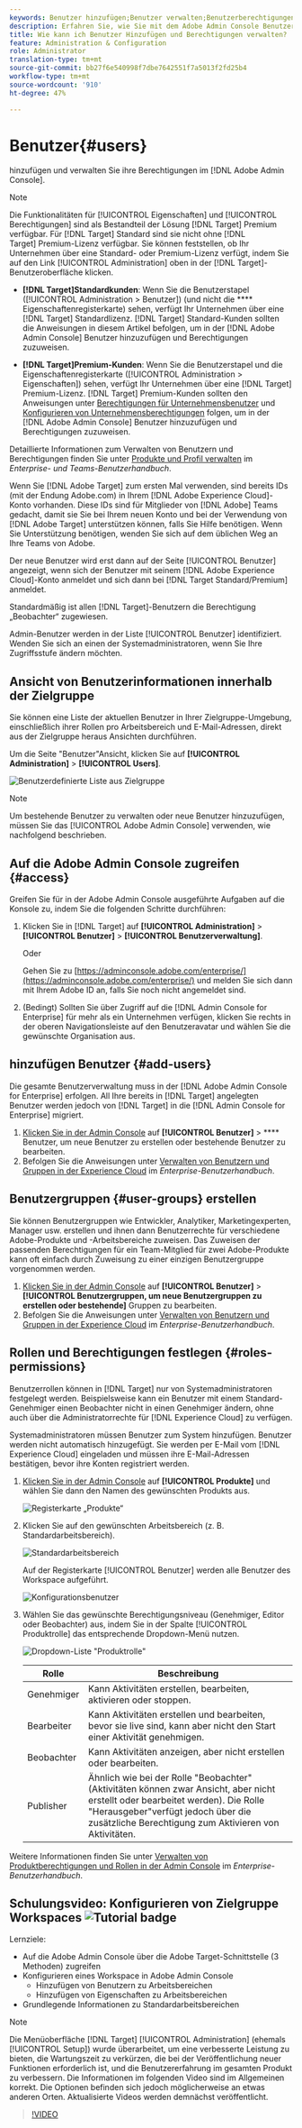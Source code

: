 ```yaml
---
keywords: Benutzer hinzufügen;Benutzer verwalten;Benutzerberechtigungen
description: Erfahren Sie, wie Sie mit dem Adobe Admin Console Benutzer und deren Berechtigungen in Adobe Target verwalten können.
title: Wie kann ich Benutzer Hinzufügen und Berechtigungen verwalten?
feature: Administration & Configuration
role: Administrator
translation-type: tm+mt
source-git-commit: bb27f6e540998f7dbe7642551f7a5013f2fd25b4
workflow-type: tm+mt
source-wordcount: '910'
ht-degree: 47%

---
```



# Benutzer{#users}

hinzufügen und verwalten Sie ihre Berechtigungen im [!DNL Adobe Admin Console].

>[!NOTE]
>
>Die Funktionalitäten für [!UICONTROL Eigenschaften] und [!UICONTROL Berechtigungen] sind als Bestandteil der Lösung [!DNL Target] Premium verfügbar. Für [!DNL Target] Standard sind sie nicht ohne [!DNL Target] Premium-Lizenz verfügbar.
>Sie können feststellen, ob Ihr Unternehmen über eine Standard- oder Premium-Lizenz verfügt, indem Sie auf den Link [!UICONTROL Administration] oben in der [!DNL Target]-Benutzeroberfläche klicken.
>
>* **[!DNL Target]Standardkunden**: Wenn Sie die   Benutzerstapel ([!UICONTROL Administration > Benutzer]) (und nicht die  **** Eigenschaftenregisterkarte) sehen, verfügt Ihr Unternehmen über eine  [!DNL Target] Standardlizenz. [!DNL Target] Standard-Kunden sollten die Anweisungen in diesem Artikel befolgen, um in der [!DNL Adobe Admin Console] Benutzer hinzuzufügen und Berechtigungen zuzuweisen.
   >
   >
* **[!DNL Target]Premium-Kunden**: Wenn Sie die   Benutzerstapel und die   Eigenschaftenregisterkarte ([!UICONTROL Administration > Eigenschaften]) sehen, verfügt Ihr Unternehmen über eine  [!DNL Target] Premium-Lizenz. [!DNL Target] Premium-Kunden sollten den Anweisungen unter [Berechtigungen für Unternehmensbenutzer](/help/administrating-target/c-user-management/property-channel/property-channel.md) und [Konfigurieren von Unternehmensberechtigungen](/help/administrating-target/c-user-management/property-channel/properties-overview.md) folgen, um in der [!DNL Adobe Admin Console] Benutzer hinzuzufügen und Berechtigungen zuzuweisen.
>
>
Detaillierte Informationen zum Verwalten von Benutzern und Berechtigungen finden Sie unter [Produkte und Profil verwalten](https://helpx.adobe.com/enterprise/using/manage-products-and-profiles.html) im *Enterprise- und Teams-Benutzerhandbuch*.

Wenn Sie [!DNL Adobe Target] zum ersten Mal verwenden, sind bereits IDs (mit der Endung Adobe.com) in Ihrem [!DNL Adobe Experience Cloud]-Konto vorhanden. Diese IDs sind für Mitglieder von [!DNL Adobe] Teams gedacht, damit sie Sie bei Ihrem neuen Konto und bei der Verwendung von [!DNL Adobe Target] unterstützen können, falls Sie Hilfe benötigen. Wenn Sie Unterstützung benötigen, wenden Sie sich auf dem üblichen Weg an Ihre Teams von Adobe.

Der neue Benutzer wird erst dann auf der Seite [!UICONTROL Benutzer] angezeigt, wenn sich der Benutzer mit seinem [!DNL Adobe Experience Cloud]-Konto anmeldet und sich dann bei [!DNL Target Standard/Premium] anmeldet.

Standardmäßig ist allen [!DNL Target]-Benutzern die Berechtigung „Beobachter“ zugewiesen.

Admin-Benutzer werden in der Liste [!UICONTROL Benutzer] identifiziert. Wenden Sie sich an einen der Systemadministratoren, wenn Sie Ihre Zugriffsstufe ändern möchten.

## Ansicht von Benutzerinformationen innerhalb der Zielgruppe

Sie können eine Liste der aktuellen Benutzer in Ihrer Zielgruppe-Umgebung, einschließlich ihrer Rollen pro Arbeitsbereich und E-Mail-Adressen, direkt aus der Zielgruppe heraus Ansichten durchführen.

Um die Seite &quot;Benutzer&quot;Ansicht, klicken Sie auf **[!UICONTROL Administration]** > **[!UICONTROL Users]**.

![Benutzerdefinierte Liste aus Zielgruppe](/help/administrating-target/c-user-management/c-user-management/assets/user-list-target.png)

>[!NOTE]
>
>Um bestehende Benutzer zu verwalten oder neue Benutzer hinzuzufügen, müssen Sie das [!UICONTROL Adobe Admin Console] verwenden, wie nachfolgend beschrieben.

## Auf die Adobe Admin Console zugreifen {#access}

Greifen Sie für in der Adobe Admin Console ausgeführte Aufgaben auf die Konsole zu, indem Sie die folgenden Schritte durchführen:

1. Klicken Sie in [!DNL Target] auf **[!UICONTROL Administration]** > **[!UICONTROL Benutzer]** > **[!UICONTROL Benutzerverwaltung]**.

   Oder

   Gehen Sie zu [https://adminconsole.adobe.com/enterprise/](https://adminconsole.adobe.com/enterprise/) und melden Sie sich dann mit Ihrem Adobe ID an, falls Sie noch nicht angemeldet sind.

1. (Bedingt) Sollten Sie über Zugriff auf die [!DNL Admin Console for Enterprise] für mehr als ein Unternehmen verfügen, klicken Sie rechts in der oberen Navigationsleiste auf den Benutzeravatar und wählen Sie die gewünschte Organisation aus.

## hinzufügen Benutzer {#add-users}

Die gesamte Benutzerverwaltung muss in der [!DNL Adobe Admin Console for Enterprise] erfolgen. All Ihre bereits in [!DNL Target] angelegten Benutzer werden jedoch von [!DNL Target] in die [!DNL Admin Console for Enterprise] migriert.

1. [Klicken Sie in der Admin Console](/help/administrating-target/c-user-management/c-user-management/user-management.md#section_79796E0227D048F59BAE0AB02E544EBE) auf  **[!UICONTROL Benutzer]**  >  **** Benutzer, um neue Benutzer zu erstellen oder bestehende Benutzer zu bearbeiten.
1. Befolgen Sie die Anweisungen unter [Verwalten von Benutzern und Gruppen in der Experience Cloud](https://helpx.adobe.com/enterprise/help/users.html) im *Enterprise-Benutzerhandbuch*.

## Benutzergruppen {#user-groups} erstellen

Sie können Benutzergruppen wie Entwickler, Analytiker, Marketingexperten, Manager usw. erstellen und ihnen dann Benutzerrechte für verschiedene Adobe-Produkte und -Arbeitsbereiche zuweisen. Das Zuweisen der passenden Berechtigungen für ein Team-Mitglied für zwei Adobe-Produkte kann oft einfach durch Zuweisung zu einer einzigen Benutzergruppe vorgenommen werden.

1. [Klicken Sie in der Admin Console](/help/administrating-target/c-user-management/c-user-management/user-management.md#section_79796E0227D048F59BAE0AB02E544EBE) auf  **[!UICONTROL Benutzer]**  >  **[!UICONTROL Benutzergruppen, um neue Benutzergruppen zu erstellen oder bestehende]** Gruppen zu bearbeiten.
1. Befolgen Sie die Anweisungen unter [Verwalten von Benutzern und Gruppen in der Experience Cloud](https://helpx.adobe.com/enterprise/help/users.html) im *Enterprise-Benutzerhandbuch*.

## Rollen und Berechtigungen festlegen {#roles-permissions}

Benutzerrollen können in [!DNL Target] nur von Systemadministratoren festgelegt werden. Beispielsweise kann ein Benutzer mit einem Standard-Genehmiger einen Beobachter nicht in einen Genehmiger ändern, ohne auch über die Administratorrechte für [!DNL Experience Cloud] zu verfügen.

Systemadministratoren müssen Benutzer zum System hinzufügen. Benutzer werden nicht automatisch hinzugefügt. Sie werden per E-Mail vom [!DNL Experience Cloud] eingeladen und müssen ihre E-Mail-Adressen bestätigen, bevor ihre Konten registriert werden.

1. [Klicken Sie in der Admin Console](/help/administrating-target/c-user-management/c-user-management/user-management.md#section_79796E0227D048F59BAE0AB02E544EBE) auf **[!UICONTROL Produkte]** und wählen Sie dann den Namen des gewünschten Produkts aus.

   ![Registerkarte „Produkte“](/help/administrating-target/c-user-management/c-user-management/assets/workspace-publisher.png)

1. Klicken Sie auf den gewünschten Arbeitsbereich (z. B. Standardarbeitsbereich).

   ![Standardarbeitsbereich](/help/administrating-target/c-user-management/c-user-management/assets/default-workspace-new.png)

   Auf der Registerkarte [!UICONTROL Benutzer] werden alle Benutzer des Workspace aufgeführt.

   ![Konfigurationsbenutzer](/help/administrating-target/c-user-management/c-user-management/assets/configuration_users-new-publisher.png)

1. Wählen Sie das gewünschte Berechtigungsniveau (Genehmiger, Editor oder Beobachter) aus, indem Sie in der Spalte [!UICONTROL Produktrolle] das entsprechende Dropdown-Menü nutzen.

   ![Dropdown-Liste &quot;Produktrolle&quot;](/help/administrating-target/c-user-management/c-user-management/assets/product-role-new.png)

   | Rolle | Beschreibung |
   |--- |--- |
   | Genehmiger | Kann Aktivitäten erstellen, bearbeiten, aktivieren oder stoppen. |
   | Bearbeiter | Kann Aktivitäten erstellen und bearbeiten, bevor sie live sind, kann aber nicht den Start einer Aktivität genehmigen. |
   | Beobachter | Kann Aktivitäten anzeigen, aber nicht erstellen oder bearbeiten. |
   | Publisher | Ähnlich wie bei der Rolle &quot;Beobachter&quot;(Aktivitäten können zwar Ansicht, aber nicht erstellt oder bearbeitet werden). Die Rolle &quot;Herausgeber&quot;verfügt jedoch über die zusätzliche Berechtigung zum Aktivieren von Aktivitäten. |

Weitere Informationen finden Sie unter [Verwalten von Produktberechtigungen und Rollen in der Admin Console](https://helpx.adobe.com/enterprise/help/manage-permissions-and-roles.html) im *Enterprise-Benutzerhandbuch*.

## Schulungsvideo: Konfigurieren von Zielgruppe Workspaces ![Tutorial badge](/help/assets/tutorial.png)

Lernziele:

* Auf die Adobe Admin Console über die Adobe Target-Schnittstelle (3 Methoden) zugreifen
* Konfigurieren eines Workspace in Adobe Admin Console
   * Hinzufügen von Benutzern zu Arbeitsbereichen
   * Hinzufügen von Eigenschaften zu Arbeitsbereichen
* Grundlegende Informationen zu Standardarbeitsbereichen

>[!NOTE]
>
>Die Menüoberfläche [!DNL Target] [!UICONTROL Administration] (ehemals [!UICONTROL Setup]) wurde überarbeitet, um eine verbesserte Leistung zu bieten, die Wartungszeit zu verkürzen, die bei der Veröffentlichung neuer Funktionen erforderlich ist, und die Benutzererfahrung im gesamten Produkt zu verbessern. Die Informationen im folgenden Video sind im Allgemeinen korrekt. Die Optionen befinden sich jedoch möglicherweise an etwas anderen Orten. Aktualisierte Videos werden demnächst veröffentlicht.

>[!VIDEO](https://video.tv.adobe.com/v/19463/)
